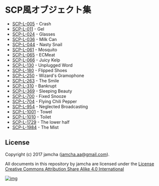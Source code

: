 

# SCP風オブジェクト集

-   [SCP-L-005](https://github.com/jamcha-aa/SCP/blob/master/articles/005.md) - Crash
-   [SCP-L-011](https://github.com/jamcha-aa/SCP/blob/master/articles/011.md) - Gel
-   [SCP-L-024](https://github.com/jamcha-aa/SCP/blob/master/articles/024.md) - Glasses
-   [SCP-L-036](https://github.com/jamcha-aa/SCP/blob/master/articles/036.md) - Milk Can
-   [SCP-L-044](https://github.com/jamcha-aa/SCP/blob/master/articles/044.md) - Nasty Snail
-   [SCP-L-061](https://github.com/jamcha-aa/SCP/blob/master/articles/061.md) - Mosquito
-   [SCP-L-065](https://github.com/jamcha-aa/SCP/blob/master/articles/065.md) - ECMeat
-   [SCP-L-066](https://github.com/jamcha-aa/SCP/blob/master/articles/066.md) - Juicy Kelp
-   [SCP-L-130](https://github.com/jamcha-aa/SCP/blob/master/articles/130.md) - Unplugged Word
-   [SCP-L-180](https://github.com/jamcha-aa/SCP/blob/master/articles/180.md) - Flipped Shoes
-   [SCP-L-250](https://github.com/jamcha-aa/SCP/blob/master/articles/250.md) - Wizard's Gramophone
-   [SCP-L-263](https://github.com/jamcha-aa/SCP/blob/master/articles/263.md) - The Smile
-   [SCP-L-310](https://github.com/jamcha-aa/SCP/blob/master/articles/310.md) - Bankrupt
-   [SCP-L-369](https://github.com/jamcha-aa/SCP/blob/master/articles/369.md) - Sleeping Beauty
-   [SCP-L-700](https://github.com/jamcha-aa/SCP/blob/master/articles/700.md) - Fixed Snooze
-   [SCP-L-704](https://github.com/jamcha-aa/SCP/blob/master/articles/704.md) - Flying Chili Pepper
-   [SCP-L-954](https://github.com/jamcha-aa/SCP/blob/master/articles/954.md) - Neglected Broadcasting
-   [SCP-L-1001](https://github.com/jamcha-aa/SCP/blob/master/articles/1001.md) - Towel
-   [SCP-L-1010](https://github.com/jamcha-aa/SCP/blob/master/articles/1010.md) - Toilet
-   [SCP-L-1729](https://github.com/jamcha-aa/SCP/blob/master/articles/1729.md) - The lower half
-   [SCP-L-1984](https://github.com/jamcha-aa/SCP/blob/master/articles/1984.md) - The Mist


## License

Copyright (c) 2017 jamcha (jamcha.aa@gmail.com).  

All documents in this repository by jamcha are licensed under the [License Creative Commons Attribution Share Alike 4.0 International](http://creativecommons.org/licenses/by-sa/4.0/deed)  

[![img](http://i.creativecommons.org/l/by-sa/4.0/88x31.png)](http://creativecommons.org/licenses/by-sa/4.0/deed)  

